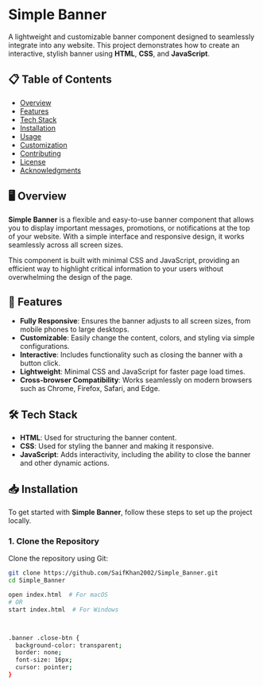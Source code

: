 # Simple Banner

A lightweight and customizable banner component designed to seamlessly integrate into any website. This project demonstrates how to create an interactive, stylish banner using **HTML**, **CSS**, and **JavaScript**.

## 📋 Table of Contents

- [Overview](#overview)
- [Features](#features)
- [Tech Stack](#tech-stack)
- [Installation](#installation)
- [Usage](#usage)
- [Customization](#customization)
- [Contributing](#contributing)
- [License](#license)
- [Acknowledgments](#acknowledgments)

## 🖥️ Overview

**Simple Banner** is a flexible and easy-to-use banner component that allows you to display important messages, promotions, or notifications at the top of your website. With a simple interface and responsive design, it works seamlessly across all screen sizes.

This component is built with minimal CSS and JavaScript, providing an efficient way to highlight critical information to your users without overwhelming the design of the page.

## 🚀 Features

- **Fully Responsive**: Ensures the banner adjusts to all screen sizes, from mobile phones to large desktops.
- **Customizable**: Easily change the content, colors, and styling via simple configurations.
- **Interactive**: Includes functionality such as closing the banner with a button click.
- **Lightweight**: Minimal CSS and JavaScript for faster page load times.
- **Cross-browser Compatibility**: Works seamlessly on modern browsers such as Chrome, Firefox, Safari, and Edge.
  
## 🛠️ Tech Stack

- **HTML**: Used for structuring the banner content.
- **CSS**: Used for styling the banner and making it responsive.
- **JavaScript**: Adds interactivity, including the ability to close the banner and other dynamic actions.

## 📥 Installation

To get started with **Simple Banner**, follow these steps to set up the project locally.

### 1. Clone the Repository

Clone the repository using Git:

```bash
git clone https://github.com/SaifKhan2002/Simple_Banner.git
cd Simple_Banner

open index.html  # For macOS
# OR
start index.html  # For Windows



.banner .close-btn {
  background-color: transparent;
  border: none;
  font-size: 16px;
  cursor: pointer;
}
